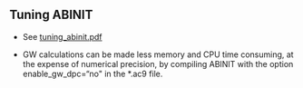 ## Tuning ABINIT 

  * See [tuning_abinit.pdf](./tuning_abinit.pdf) 


  * GW calculations can be made less memory and CPU time consuming, at the expense of numerical precision, by compiling ABINIT with the option enable_gw_dpc=“no" in the *.ac9 file.

